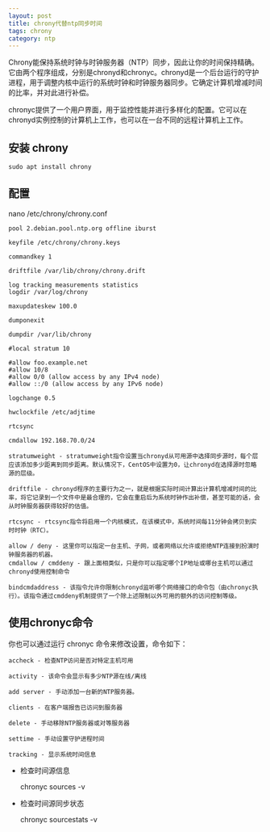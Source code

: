 ```yaml
---
layout: post
title: chrony代替ntp同步时间
tags: chrony
category: ntp
---
```



Chrony能保持系统时钟与时钟服务器（NTP）同步，因此让你的时间保持精确。它由两个程序组成，分别是chronyd和chronyc。chronyd是一个后台运行的守护进程，用于调整内核中运行的系统时钟和时钟服务器同步。它确定计算机增减时间的比率，并对此进行补偿。

chronyc提供了一个用户界面，用于监控性能并进行多样化的配置。它可以在chronyd实例控制的计算机上工作，也可以在一台不同的远程计算机上工作。

 


## 安装 chrony

```
sudo apt install chrony
```


## 配置

nano /etc/chrony/chrony.conf



```
pool 2.debian.pool.ntp.org offline iburst

keyfile /etc/chrony/chrony.keys

commandkey 1

driftfile /var/lib/chrony/chrony.drift

log tracking measurements statistics
logdir /var/log/chrony

maxupdateskew 100.0

dumponexit

dumpdir /var/lib/chrony

#local stratum 10

#allow foo.example.net
#allow 10/8
#allow 0/0 (allow access by any IPv4 node)
#allow ::/0 (allow access by any IPv6 node)

logchange 0.5

hwclockfile /etc/adjtime

rtcsync

cmdallow 192.168.70.0/24
```

```
stratumweight - stratumweight指令设置当chronyd从可用源中选择同步源时，每个层应该添加多少距离到同步距离。默认情况下，CentOS中设置为0，让chronyd在选择源时忽略源的层级。

driftfile - chronyd程序的主要行为之一，就是根据实际时间计算出计算机增减时间的比率，将它记录到一个文件中是最合理的，它会在重启后为系统时钟作出补偿，甚至可能的话，会从时钟服务器获得较好的估值。

rtcsync - rtcsync指令将启用一个内核模式，在该模式中，系统时间每11分钟会拷贝到实时时钟（RTC）。

allow / deny - 这里你可以指定一台主机、子网，或者网络以允许或拒绝NTP连接到扮演时钟服务器的机器。
cmdallow / cmddeny - 跟上面相类似，只是你可以指定哪个IP地址或哪台主机可以通过chronyd使用控制命令

bindcmdaddress - 该指令允许你限制chronyd监听哪个网络接口的命令包（由chronyc执行）。该指令通过cmddeny机制提供了一个除上述限制以外可用的额外的访问控制等级。
```

## 使用chronyc命令

你也可以通过运行 chronyc 命令来修改设置，命令如下：

```
accheck - 检查NTP访问是否对特定主机可用

activity - 该命令会显示有多少NTP源在线/离线

add server - 手动添加一台新的NTP服务器。

clients - 在客户端报告已访问到服务器

delete - 手动移除NTP服务器或对等服务器

settime - 手动设置守护进程时间

tracking - 显示系统时间信息
```

- 检查时间源信息

    chronyc sources -v 

    
- 检查时间源同步状态

    chronyc sourcestats -v


